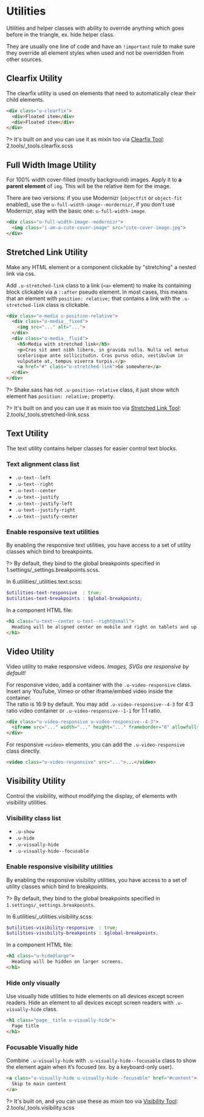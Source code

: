 # Utilities

Utilities and helper classes with ability to override anything which goes
before in the triangle, ex. hide helper class.

They are usually one line of code and have an `!important` rule to make
sure they override all element styles when used and not be overridden from
other sources.

## Clearfix Utility

The clearfix utility is used on elements that need to automatically clear
their child elements.

```html
<div class="u-clearfix">
  <div>Floated item</div>
  <div>Floated item</div>
</div>
```

?> It's built on and you can use it as mixin too via
[Clearfix Tool](2.tools.md#clearfix-tool):
2.tools/_tools.clearfix.scss

## Full Width Image Utility

For 100% width cover-filled (mostly background) images. Apply it to
**a parent element** of `img`. This will be the relative item for
the image.

There are two versions: if you use Modernizr (`objectfit` or `object-fit`
enabled), use the `u-full-width-image--mordernizr`, if you don't use
Modernizr, stay with the basic one: `u-full-width-image`.

```html
<div class="u-full-width-image--modernizr">
  <img class="i-am-a-cute-cover-image" src="cute-cover-image.jpg">
</div>
```

## Stretched Link Utility

Make any HTML element or a component clickable by "stretching" a nested
link via css.

Add `.u-stretched-link` class to a link (`<a>` element) to make its
containing block clickable via a `::after` pseudo element.
In most cases, this means that an element with `position: relative;`
that contains a link with the `.u-stretched-link` class is clickable.

```html
<div class="o-media u-position-relative">
  <div class="o-media__fixed">
    <img src="..." alt="...">
  </div>
  <div class="o-media__fluid">
    <h5>Media with stretched link</h5>
    <p>Cras sit amet nibh libero, in gravida nulla. Nulla vel metus
    scelerisque ante sollicitudin. Cras purus odio, vestibulum in
    vulputate at, tempus viverra turpis.</p>
    <a href="#" class="u-stretched-link">Go somewhere</a>
  </div>
</div>
```

?> Shake.sass has not `.u-position-relative` class, it just show witch
element has `position: relative;` property.

?> It's built on and you can use it as mixin too via
[Stretched Link Tool](2.tools.md#stretched-link-tool):
2.tools/_tools.stretched-link.scss

## Text Utility

The text utility contains helper classes for easier control text blocks.

### Text alignment class list

- `.u-text--left`
- `.u-text--right`
- `.u-text--center`
- `.u-text--justify`
- `.u-text--justify-left`
- `.u-text--justify-right`
- `.u-text--justify-center`

### Enable responsive text utilities

By enabling the responsive text utilities, you have access to a set of
utility classes which bind to breakpoints.

?> By default, they bind to the global breakpoints specified in
1.settings/_settings.breakpoints.scss.

In 6.utilities/_utilities.text.scss:

```scss
$utilities-text-responsive  : true;
$utilities-text-breakpoints : $global-breakpoints;
```

In a component HTML file:

```html
<h1 class="u-text--center u-text--right@small">
  Heading will be aligned center on mobile and right on tablets and up.
</h1>
```

## Video Utility

Video utility to make responsive videos.
_Images, SVGs are responsive by default!_

For responsive video, add a container with the `.u-video-responsive`
class.\
Insert any YouTube, Vimeo or other iframe/embed video inside the
container.\
The ratio is 16:9 by default. You may add `.u-video-responsive--4-3`
for 4:3 ratio video container or `.u-video-responsive--1-1` for 1:1 ratio.

```html
<div class="u-video-responsive u-video-responsive--4-3">
  <iframe src="..." width="..." height="..." frameborder="0" allowfullscreen></iframe>
</div>
```

For responsive `<video>` elements, you can add the `.u-video-responsive`
class directly.

```html
<video class="u-video-responsive" src="...">...</video>
```

## Visibility Utility

Control the visibility, without modifying the display, of elements with
visibility utilities.

### Visibility class list

- `.u-show`
- `.u-hide`
- `.u-visually-hide`
- `.u-visually-hide--focusable`

### Enable responsive visibility utilities

By enabling the responsive visibility utilities, you have access to a
set of utility classes which bind to breakpoints.

?> By default, they bind to the global breakpoints specified in
`1.settings/_settings.breakpoints`.

In 6.utilities/_utilities.visibility.scss:

```scss
$utilities-visibility-responsive  : true;
$utilities-visibility-breakpoints : $global-breakpoints;
```

In a component HTML file:

```html
<h1 class="u-hide@large">
  Heading will be hidden on larger screens.
</h1>
```

### Hide only visually

Use visually hide utilities to hide elements on all devices except screen
 readers. Hide an element to all devices except screen readers with
`.u-visually-hide` class.

```html
<h1 class="page__title u-visually-hide">
  Page title
</h1>
```

### Focusable Visually hide

Combine `.u-visually-hide` with `.u-visually-hide--focusable` class to
show the element again when it’s focused (ex. by a keyboard-only user).

```html
<a class="u-visually-hide u-visually-hide--focusable" href="#content">
  Skip to main content
</a>
```

?> It's built on, and you can use these as mixin too via
[Visibility Tool](2.tools.md#visibility-tool):
2.tools/_tools.visibility.scss
